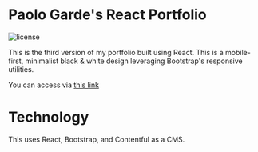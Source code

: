 # Paolo Garde's React Portfolio

![license](https://img.shields.io/github/license/rpgarde/pg-react-portfolio)

This is the third version of my portfolio built using React. This is a mobile-first, minimalist black & white design leveraging Bootstrap's responsive utilities.

You can access via [this link](https://paologarde.com/)
# Technology

This uses React, Bootstrap, and Contentful as a CMS.